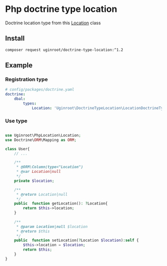 # Php doctrine type location

Doctrine location type from this [Location](https://github.com/uginroot/php-location) class

## Install
```bash
composer request uginroot/doctrine-type-location:^1.2
```

## Example

### Registration type
```yaml
# config/packages/doctrine.yaml
doctrine:
    dbal:
        types:
            Location: 'Uginroot\DoctrineTypeLocation\LocationDoctrineType'
```

### Use type
```php

use Uginroot\PhpLocation\Location;
use Doctrine\ORM\Mapping as ORM;

class User{
    // ...

    /**
     * @ORM\Column(type="Location")
     * @var Location|null
     */
    private $location;

    /**
     * @return Location|null
     */
    public  function getLocation(): ?Location{
        return $this->location;
    }
    
    /**
     * @param Location|null $location
     * @return $this
     */
    public  function setLocation(?Location $location):self {
        $this->location = $location;
        return $this;
    }
}
```
